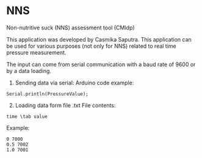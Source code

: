 # NNS
Non-nutritive suck (NNS) assessment tool (CMIdp)

This application was developed by Casmika Saputra.
This application can be used for various purposes (not only for NNS) related to real time pressure measurement.

The input can come from serial communication with a baud rate of 9600 or by a data loading.

1. Sending data via serial:
Arduino code example:
```
Serial.println(PressureValue);
```
2. Loading data form file .txt
File contents:
```
time \tab value
```
Example:
```
0 7000
0.5 7002
1.0 7001
```
